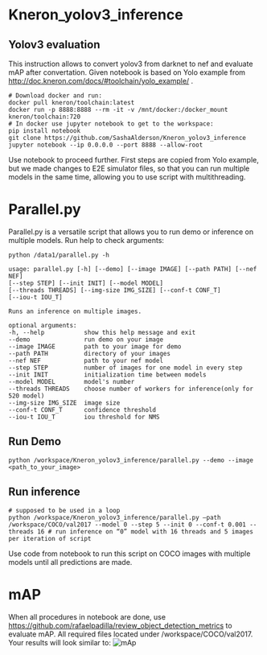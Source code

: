 # Kneron_yolov3_inference
## Yolov3 evaluation
This instruction allows to convert yolov3 from darknet to nef and evaluate mAP after convertation. Given notebook is based on Yolo example from http://doc.kneron.com/docs/#toolchain/yolo_example/ .
```
# Download docker and run:
docker pull kneron/toolchain:latest
docker run -p 8888:8888 --rm -it -v /mnt/docker:/docker_mount kneron/toolchain:720
# In docker use jupyter notebook to get to the workspace:
pip install notebook
git clone https://github.com/SashaAlderson/Kneron_yolov3_inference
jupyter notebook --ip 0.0.0.0 --port 8888 --allow-root 
```
Use notebook to proceed further. First steps are copied from Yolo example, but we made changes to E2E simulator files, so that you can run multiple models in the same time, allowing you to use script with multithreading.
# Parallel.py
Parallel.py is a versatile script that allows you to run demo or inference on multiple models. 
Run help to check arguments:
```
python /data1/parallel.py -h 

usage: parallel.py [-h] [--demo] [--image IMAGE] [--path PATH] [--nef NEF]
[--step STEP] [--init INIT] [--model MODEL]
[--threads THREADS] [--img-size IMG_SIZE] [--conf-t CONF_T]
[--iou-t IOU_T]

Runs an inference on multiple images.

optional arguments:
-h, --help           show this help message and exit
--demo               run demo on your image
--image IMAGE        path to your image for demo
--path PATH          directory of your images
--nef NEF            path to your nef model
--step STEP          number of images for one model in every step
--init INIT          initialization time between models
--model MODEL        model's number
--threads THREADS    choose number of workers for inference(only for 520 model)
--img-size IMG_SIZE  image size
--conf-t CONF_T      confidence threshold
--iou-t IOU_T        iou threshold for NMS
```
## Run Demo
```
python /workspace/Kneron_yolov3_inference/parallel.py --demo --image <path_to_your_image>
```
## Run inference

```
# supposed to be used in a loop
python /workspace/Kneron_yolov3_inference/parallel.py –path /workspace/COCO/val2017 --model 0 --step 5 --init 0 --conf-t 0.001 --threads 16 # run inference on “0” model with 16 threads and 5 images per iteration of script
```
Use code from notebook to run this script on COCO images with multiple models until all predictions are made.
# mAP
When all procedures in notebook are done, use https://github.com/rafaelpadilla/review_object_detection_metrics  to evaluate mAP. All required files located under /workspace/COCO/val2017.
Your results will look similar to:
![mAp](https://user-images.githubusercontent.com/84590713/130577377-9859270e-e06f-4fa0-92ff-b9bd48d0b1de.png) 
